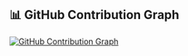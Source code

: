 ## 📊 GitHub Contribution Graph

[![GitHub Contribution Graph](https://ghchart.rshah.org/Manarsenic)](https://github.com/Manarsenic)
